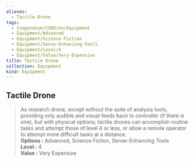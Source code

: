 ```yaml
---
aliases:
  - Tactile Drone
tags:
  - Compendium/CSRD/en/Equipment
  - Equipment/Advanced
  - Equipment/Science-Fiction
  - Equipment/Sense-Enhancing-Tools
  - Equipment/Level/4
  - Equipment/Value/Very-Expensive
title: Tactile Drone
collection: Equipment
kind: Equipment
---
```

## Tactile Drone  
  
>As research drone, except without the suite of analysis tools, providing only audible and visual feeds back to controller (if there is one), but with physical options; tactile drones can accomplish routine tasks and attempt those of level 4 or less, or allow a remote operator to attempt more difficult tasks at a distance.  
> **Options :** Advanced, Science Fiction, Sense-Enhancing Tools  
> **Level :** 4  
> **Value :** Very Expensive